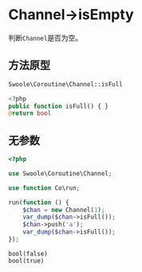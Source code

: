 # Channel->isEmpty

判断`Channel`是否为空。

## 方法原型

```php
Swoole\Coroutine\Channel::isFull

<?php
public function isFull() { }
@return bool
```

## 无参数

```php
<?php

use Swoole\Coroutine\Channel;

use function Co\run;

run(function () {
    $chan = new Channel(1);
    var_dump($chan->isFull());
    $chan->push('a');
    var_dump($chan->isFull());
});
```

```shell
bool(false)
bool(true)
```
